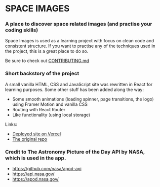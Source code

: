 # SPACE IMAGES

### A place to discover space related images (and practise your coding skills)

Space Images is used as a learning project with focus on clean code and consistent structure. If you want to practise any of the techniques used in the project, this is a great place to do so.

Be sure to check out [CONTRIBUTING.md](./CONTRIBUTING.md)

### Short backstory of the project

A small vanilla HTML, CSS and JavaScript site was rewritten in React for learning purposes. Some other stuff has been added along the way:

- Some smooth animations (loading spinner, page transitions, the logo) using Framer Motion and vanilla CSS
- Routing with React Router
- Like functionality (using local storage)

Links:

- [Deployed site on Vercel](https://space-images-app.vercel.app/)
- [The original repo](https://github.com/JoarHansson/space-images)

### Credit to The Astronomy Picture of the Day API by NASA, which is used in the app.

- https://github.com/nasa/apod-api
- https://api.nasa.gov/
- https://apod.nasa.gov/
